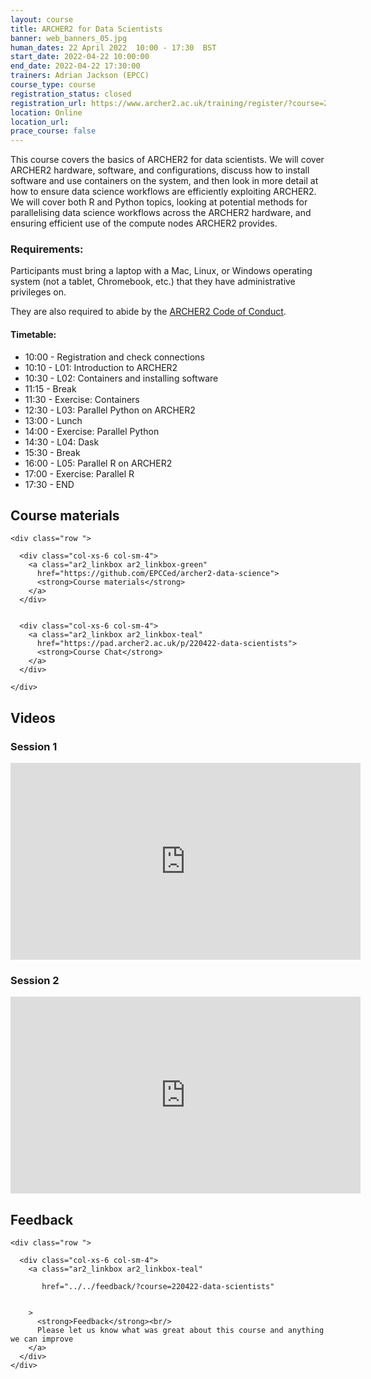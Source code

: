```yaml
---
layout: course
title: ARCHER2 for Data Scientists
banner: web_banners_05.jpg 
human_dates: 22 April 2022  10:00 - 17:30  BST
start_date: 2022-04-22 10:00:00
end_date: 2022-04-22 17:30:00
trainers: Adrian Jackson (EPCC)
course_type: course
registration_status: closed
registration_url: https://www.archer2.ac.uk/training/register/?course=220422-data-scientists
location: Online
location_url:
prace_course: false
---
```


This course covers the basics of ARCHER2 for data scientists. We will cover ARCHER2 hardware, software, and configurations, discuss how to install software and use containers on the system, and then look in more detail at how to ensure data science workflows are efficiently exploiting ARCHER2. We will cover both R and Python topics, looking at potential methods for parallelising data science workflows across the ARCHER2 hardware, and ensuring efficient use of the compute nodes ARCHER2 provides. 

### Requirements:

Participants must bring a laptop with a Mac, Linux, or Windows operating system (not a tablet, Chromebook, etc.) that they have administrative privileges on.

They are also required to abide by the [ARCHER2  Code of Conduct](../../../about/policies/code-of-conduct.html). 


#### Timetable:

<ul>
<li>10:00 - Registration and check connections</li>
<li>10:10 - L01: Introduction to ARCHER2</li>
<li>10:30 - L02: Containers and installing software</li>
<li>11:15 - Break</li>
<li>11:30 - Exercise: Containers</li>
<li>12:30 - L03: Parallel Python on ARCHER2</li>
<li>13:00 - Lunch</li>
<li>14:00 - Exercise: Parallel Python</li>
<li>14:30 - L04: Dask</li>
<li>15:30 - Break</li>
<li>16:00 - L05: Parallel R on ARCHER2</li>
<li>17:00 - Exercise: Parallel R</li>
<li>17:30 - END</li>
</ul>

<section id="service">

 

<h2><a name="materials">Course materials</a></h2>



    <div class="row ">	

      <div class="col-xs-6 col-sm-4">
        <a class="ar2_linkbox ar2_linkbox-green" 
          href="https://github.com/EPCCed/archer2-data-science">
          <strong>Course materials</strong>         
        </a>
      </div>


      <div class="col-xs-6 col-sm-4">
        <a class="ar2_linkbox ar2_linkbox-teal" 
          href="https://pad.archer2.ac.uk/p/220422-data-scientists">
          <strong>Course Chat</strong>       
        </a>
      </div>
		
 	</div>
		
		
					


		
<h2><a name="videos">Videos</a></h2>

<h3>Session 1</h3>

<div>
	<iframe title="Video" width="560" height="315" src="https://www.youtube.com/embed/5Q0dqUmcGsU" frameborder="0" allow="accelerometer; autoplay; encrypted-media; gyroscope; picture-in-picture" allowfullscreen></iframe>
</div>


<h3>Session 2</h3>

<div>
	<iframe title="Video" width="560" height="315" src="https://www.youtube.com/embed/16P1u_oVoMs" frameborder="0" allow="accelerometer; autoplay; encrypted-media; gyroscope; picture-in-picture" allowfullscreen></iframe>
</div>





<h2><a name="feedback">Feedback</a></h2>


    <div class="row ">	

      <div class="col-xs-6 col-sm-4">
        <a class="ar2_linkbox ar2_linkbox-teal" 

           href="../../feedback/?course=220422-data-scientists" 


		>
          <strong>Feedback</strong><br/>
          Please let us know what was great about this course and anything we can improve
        </a>
      </div>
    </div>
		
 		

 
</section>


